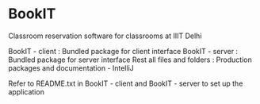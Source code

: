 # BookIT
Classroom reservation software for classrooms at IIIT Delhi

BookIT - client : Bundled package for client interface
BookIT - server : Bundled package for server interface
Rest all files and folders : Production packages and documentation - IntelliJ

Refer to README.txt in BookIT - client and BookIT - server to set up the application

